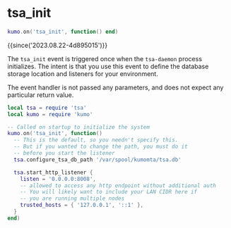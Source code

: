 # tsa_init

```lua
kumo.on('tsa_init', function() end)
```

{{since('2023.08.22-4d895015')}}

The `tsa_init` event is triggered once when the `tsa-daemon` process initializes.
The intent is that you use this event to define the database storage location and
listeners for your environment.

The event handler is not passed any parameters, and does not expect
any particular return value.

```lua
local tsa = require 'tsa'
local kumo = require 'kumo'

-- Called on startup to initialize the system
kumo.on('tsa_init', function()
  -- This is the default, so you needn't specify this.
  -- But if you wanted to change the path, you must do it
  -- before you start the listener
  tsa.configure_tsa_db_path '/var/spool/kumomta/tsa.db'

  tsa.start_http_listener {
    listen = '0.0.0.0:8008',
    -- allowed to access any http endpoint without additional auth
    -- You will likely want to include your LAN CIDR here if
    -- you are running multiple nodes
    trusted_hosts = { '127.0.0.1', '::1' },
  }
end)
```
